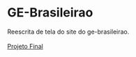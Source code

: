 # GE-Brasileirao
Reescrita de tela do site do ge-brasileirao.</br></br>
<a href="http://danielkloh-brasileirao.infinityfreeapp.com/">Projeto Final</a>
